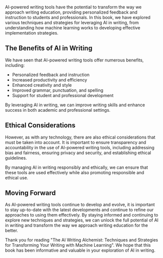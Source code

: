 
AI-powered writing tools have the potential to transform the way we approach writing education, providing personalized feedback and instruction to students and professionals. In this book, we have explored various techniques and strategies for leveraging AI in writing, from understanding how machine learning works to developing effective implementation strategies.

The Benefits of AI in Writing
-----------------------------

We have seen that AI-powered writing tools offer numerous benefits, including:

* Personalized feedback and instruction
* Increased productivity and efficiency
* Enhanced creativity and style
* Improved grammar, punctuation, and spelling
* Support for student and professional development

By leveraging AI in writing, we can improve writing skills and enhance success in both academic and professional settings.

Ethical Considerations
----------------------

However, as with any technology, there are also ethical considerations that must be taken into account. It is important to ensure transparency and accountability in the use of AI-powered writing tools, including addressing bias and fairness, ensuring privacy and security, and establishing ethical guidelines.

By managing AI in writing responsibly and ethically, we can ensure that these tools are used effectively while also promoting responsible and ethical use.

Moving Forward
--------------

As AI-powered writing tools continue to develop and evolve, it is important to stay up-to-date with the latest developments and continue to refine our approaches to using them effectively. By staying informed and continuing to explore new techniques and strategies, we can unlock the full potential of AI in writing and transform the way we approach writing education for the better.

Thank you for reading "The AI Writing Alchemist: Techniques and Strategies for Transforming Your Writing with Machine Learning". We hope that this book has been informative and valuable in your exploration of AI in writing.
